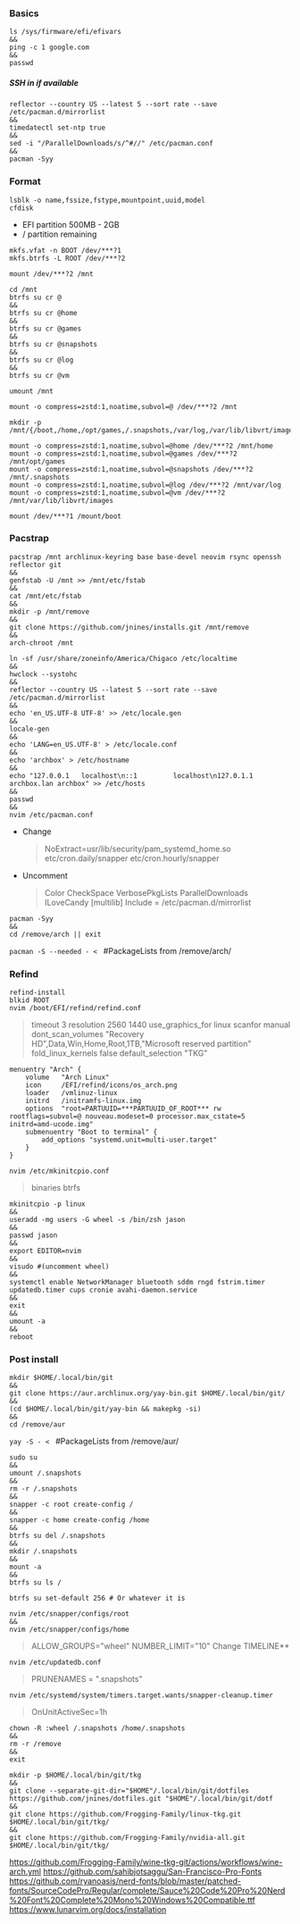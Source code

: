 ### Basics

```
ls /sys/firmware/efi/efivars
&&
ping -c 1 google.com
&&
passwd
```

##### SSH in if available

```
reflector --country US --latest 5 --sort rate --save /etc/pacman.d/mirrorlist
&&
timedatectl set-ntp true
&&
sed -i "/ParallelDownloads/s/^#//" /etc/pacman.conf
&&
pacman -Syy
```

### Format

```
lsblk -o name,fssize,fstype,mountpoint,uuid,model
cfdisk
```

- EFI partition 500MB - 2GB
- / partition remaining

```
mkfs.vfat -n BOOT /dev/***?1
mkfs.btrfs -L ROOT /dev/***?2

mount /dev/***?2 /mnt

cd /mnt
btrfs su cr @
&&
btrfs su cr @home
&&
btrfs su cr @games
&&
btrfs su cr @snapshots
&&
btrfs su cr @log
&&
btrfs su cr @vm

umount /mnt

mount -o compress=zstd:1,noatime,subvol=@ /dev/***?2 /mnt

mkdir -p /mnt/{/boot,/home,/opt/games,/.snapshots,/var/log,/var/lib/libvrt/images}

mount -o compress=zstd:1,noatime,subvol=@home /dev/***?2 /mnt/home
mount -o compress=zstd:1,noatime,subvol=@games /dev/***?2 /mnt/opt/games
mount -o compress=zstd:1,noatime,subvol=@snapshots /dev/***?2 /mnt/.snapshots
mount -o compress=zstd:1,noatime,subvol=@log /dev/***?2 /mnt/var/log
mount -o compress=zstd:1,noatime,subvol=@vm /dev/***?2 /mnt/var/lib/libvrt/images

mount /dev/***?1 /mount/boot
```

### Pacstrap

```
pacstrap /mnt archlinux-keyring base base-devel neovim rsync openssh reflector git
&&
genfstab -U /mnt >> /mnt/etc/fstab
&&
cat /mnt/etc/fstab
&&
mkdir -p /mnt/remove
&&
git clone https://github.com/jnines/installs.git /mnt/remove
&&
arch-chroot /mnt
```

```
ln -sf /usr/share/zoneinfo/America/Chigaco /etc/localtime
&&
hwclock --systohc
&&
reflector --country US --latest 5 --sort rate --save /etc/pacman.d/mirrorlist
&&
echo 'en_US.UTF-8 UTF-8' >> /etc/locale.gen
&&
locale-gen
&&
echo 'LANG=en_US.UTF-8' > /etc/locale.conf
&&
echo 'archbox' > /etc/hostname
&&
echo "127.0.0.1   localhost\n::1         localhost\n127.0.1.1   archbox.lan archbox" >> /etc/hosts
&&
passwd
&&
nvim /etc/pacman.conf
```

- Change
  > NoExtract=usr/lib/security/pam_systemd_home.so etc/cron.daily/snapper etc/cron.hourly/snapper
- Uncomment
  > Color
  > CheckSpace
  > VerbosePkgLists
  > ParallelDownloads
  > ILoveCandy
  > [multilib]
  > Include = /etc/pacman.d/mirrorlist

```
pacman -Syy
&&
cd /remove/arch || exit
```

`pacman -S --needed - < ` #PackageLists from /remove/arch/

### Refind

```
refind-install
blkid ROOT
nvim /boot/EFI/refind/refind.conf
```

> timeout 3
> resolution 2560 1440
> use_graphics_for linux
> scanfor manual
> dont_scan_volumes "Recovery HD",Data,Win,Home,Root,1TB,"Microsoft reserved partition"
> fold_linux_kernels false
> default_selection "TKG"

```
menuentry "Arch" {
    volume   "Arch Linux"
    icon     /EFI/refind/icons/os_arch.png
    loader   /vmlinuz-linux
    initrd   /initramfs-linux.img
    options  "root=PARTUUID=***PARTUUID_OF_ROOT*** rw rootflags=subvol=@ nouveau.modeset=0 processor.max_cstate=5 initrd=amd-ucode.img"
    submenuentry "Boot to terminal" {
        add_options "systemd.unit=multi-user.target"
    }
}
```

`nvim /etc/mkinitcpio.conf `

> binaries btrfs

```
mkinitcpio -p linux
&&
useradd -mg users -G wheel -s /bin/zsh jason
&&
passwd jason
&&
export EDITOR=nvim
&&
visudo #(uncomment wheel)
&&
systemctl enable NetworkManager bluetooth sddm rngd fstrim.timer updatedb.timer cups cronie avahi-daemon.service
&&
exit
&&
umount -a
&&
reboot
```

### Post install

```
mkdir $HOME/.local/bin/git
&&
git clone https://aur.archlinux.org/yay-bin.git $HOME/.local/bin/git/
&&
(cd $HOME/.local/bin/git/yay-bin && makepkg -si)
&&
cd /remove/aur
```

`yay -S - < ` #PackageLists from /remove/aur/

```
sudo su
&&
umount /.snapshots
&&
rm -r /.snapshots
&&
snapper -c root create-config /
&&
snapper -c home create-config /home
&&
btrfs su del /.snapshots
&&
mkdir /.snapshots
&&
mount -a
&&
btrfs su ls /

btrfs su set-default 256 # Or whatever it is

nvim /etc/snapper/configs/root
&&
nvim /etc/snapper/configs/home
```

> ALLOW_GROUPS="wheel"
> NUMBER_LIMIT="10"
> Change TIMELINE\*\*

`nvim /etc/updatedb.conf`

> PRUNENAMES = ".snapshots"

`nvim /etc/systemd/system/timers.target.wants/snapper-cleanup.timer`

> OnUnitActiveSec=1h

```
chown -R :wheel /.snapshots /home/.snapshots
&&
rm -r /remove
&&
exit
```

```
mkdir -p $HOME/.local/bin/git/tkg
&&
git clone --separate-git-dir="$HOME"/.local/bin/git/dotfiles https://github.com/jnines/dotfiles.git "$HOME"/.local/bin/git/dotf
&&
git clone https://github.com/Frogging-Family/linux-tkg.git $HOME/.local/bin/git/tkg/
&&
git clone https://github.com/Frogging-Family/nvidia-all.git $HOME/.local/bin/git/tkg/
```

https://github.com/Frogging-Family/wine-tkg-git/actions/workflows/wine-arch.yml
https://github.com/sahibjotsaggu/San-Francisco-Pro-Fonts
https://github.com/ryanoasis/nerd-fonts/blob/master/patched-fonts/SourceCodePro/Regular/complete/Sauce%20Code%20Pro%20Nerd%20Font%20Complete%20Mono%20Windows%20Compatible.ttf
https://www.lunarvim.org/docs/installation

